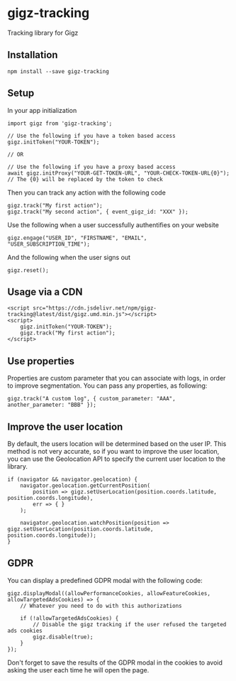 # gigz-tracking
Tracking library for Gigz

## Installation

```
npm install --save gigz-tracking
```

## Setup

In your app initialization

```
import gigz from 'gigz-tracking';

// Use the following if you have a token based access
gigz.initToken("YOUR-TOKEN");

// OR

// Use the following if you have a proxy based access
await gigz.initProxy("YOUR-GET-TOKEN-URL", "YOUR-CHECK-TOKEN-URL{0}"); // The {0} will be replaced by the token to check
```

Then you can track any action with the following code

```
gigz.track("My first action");
gigz.track("My second action", { event_gigz_id: "XXX" });
```

Use the following when a user successfully authentifies on your website

```
gigz.engage("USER_ID", "FIRSTNAME", "EMAIL", "USER_SUBSCRIPTION_TIME");
```

And the following when the user signs out

```
gigz.reset();
```

## Usage via a CDN

```
<script src="https://cdn.jsdelivr.net/npm/gigz-tracking@latest/dist/gigz.umd.min.js"></script>
<script>
	gigz.initToken("YOUR-TOKEN");
	gigz.track("My first action");
</script>
```

## Use properties

Properties are custom parameter that you can associate with logs, in order to improve segmentation.
You can pass any properties, as following:

```
gigz.track("A custom log", { custom_parameter: "AAA", another_parameter: "BBB" });
```


## Improve the user location

By default, the users location will be determined based on the user IP. This method is not very accurate, so if you want to improve the user location, you can use the Geolocation API to specify the current user location to the library.

```
if (navigator && navigator.geolocation) {
	navigator.geolocation.getCurrentPosition(
		position => gigz.setUserLocation(position.coords.latitude, position.coords.longitude),
		err => { }
	);

	navigator.geolocation.watchPosition(position => gigz.setUserLocation(position.coords.latitude, position.coords.longitude));
}
```

## GDPR

You can display a predefined GDPR modal with the following code:
```
gigz.displayModal((allowPerformanceCookies, allowFeatureCookies, allowTargetedAdsCookies) => {
	// Whatever you need to do with this authorizations

	if (!allowTargetedAdsCookies) {
		// Disable the gigz tracking if the user refused the targeted ads cookies
		gigz.disable(true);
	}
});
```

Don't forget to save the results of the GDPR modal in the cookies to avoid asking the user each time he will open the page.